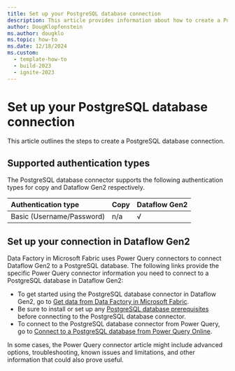 ```yaml
---
title: Set up your PostgreSQL database connection
description: This article provides information about how to create a PostgreSQL database connection in Microsoft Fabric.
author: DougKlopfenstein
ms.author: dougklo
ms.topic: how-to
ms.date: 12/18/2024
ms.custom:
  - template-how-to
  - build-2023
  - ignite-2023
---
```


# Set up your PostgreSQL database connection

This article outlines the steps to create a PostgreSQL database connection.


## Supported authentication types

The PostgreSQL database connector supports the following authentication types for copy and Dataflow Gen2 respectively.  

|Authentication type |Copy |Dataflow Gen2 |
|:---|:---|:---|
|Basic (Username/Password)| n/a | √ |

## Set up your connection in Dataflow Gen2

Data Factory in Microsoft Fabric uses Power Query connectors to connect Dataflow Gen2 to a PostgreSQL database. The following links provide the specific Power Query connector information you need to connect to a PostgreSQL database in Dataflow Gen2:

- To get started using the PostgreSQL database connector in Dataflow Gen2, go to [Get data from Data Factory in Microsoft Fabric](/power-query/where-to-get-data#get-data-from-data-factory-in-microsoft-fabric-preview).
- Be sure to install or set up any [PostgreSQL database prerequisites](/power-query/connectors/postgresql#prerequisites) before connecting to the PostgreSQL database connector.
- To connect to the PostgreSQL database connector from Power Query, go to [Connect to a PostgreSQL database from Power Query Online](/power-query/connectors/postgresql#connect-to-a-postgresql-database-from-power-query-online).

In some cases, the Power Query connector article might include advanced options, troubleshooting, known issues and limitations, and other information that could also prove useful.
